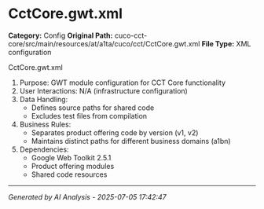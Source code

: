 # CctCore.gwt.xml

**Category:** Config
**Original Path:** cuco-cct-core/src/main/resources/at/a1ta/cuco/cct/CctCore.gwt.xml
**File Type:** XML configuration

CctCore.gwt.xml
1. Purpose: GWT module configuration for CCT Core functionality
2. User Interactions: N/A (infrastructure configuration)
3. Data Handling:
   - Defines source paths for shared code
   - Excludes test files from compilation
4. Business Rules:
   - Separates product offering code by version (v1, v2)
   - Maintains distinct paths for different business domains (a1bn)
5. Dependencies:
   - Google Web Toolkit 2.5.1
   - Product offering modules
   - Shared code resources

---
*Generated by AI Analysis - 2025-07-05 17:42:47*
